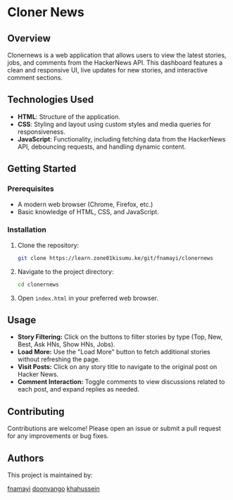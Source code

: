 # Cloner News

## Overview

Clonernews is a web application that allows users to view the latest stories, jobs, and comments from the HackerNews API. This dashboard features a clean and responsive UI, live updates for new stories, and interactive comment sections.

## Technologies Used

- **HTML**: Structure of the application.
- **CSS**: Styling and layout using custom styles and media queries for responsiveness.
- **JavaScript**: Functionality, including fetching data from the HackerNews API, debouncing requests, and handling dynamic content.

## Getting Started

### Prerequisites

- A modern web browser (Chrome, Firefox, etc.)
- Basic knowledge of HTML, CSS, and JavaScript.

### Installation

1. Clone the repository:

   ```bash
   git clone https://learn.zone01kisumu.ke/git/fnamayi/clonernews
   ```

2. Navigate to the project directory:

   ```bash
   cd clonernews
   ```

3. Open `index.html` in your preferred web browser.

## Usage
* **Story Filtering:** Click on the buttons to filter stories by type (Top, New, Best, Ask HNs, Show HNs, Jobs).
* **Load More:** Use the "Load More" button to fetch additional stories without refreshing the page.
* **Visit Posts:** Click on any story title to navigate to the original post on Hacker News.
* **Comment Interaction:** Toggle comments to view discussions related to each post, and expand replies as needed.
## Contributing

Contributions are welcome! Please open an issue or submit a pull request for any improvements or bug fixes.

## Authors
This project is maintained by:

[fnamayi](https://learn.zone01kisumu.ke/git/fnamayi)
[doonyango](https://learn.zone01kisumu.ke/git/doonyango)
[khahussein](https://learn.zone01kisumu.ke/git/khahussein)